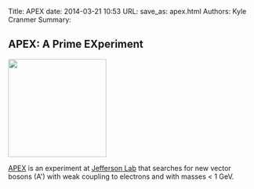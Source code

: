 Title: APEX
date: 2014-03-21 10:53
URL:
save_as: apex.html
Authors: Kyle Cranmer
Summary: 


<a name="apex" />
<div id="topic">
  <h2>APEX: A Prime EXperiment</h2>
<a href="./images/APEX_Signal_Diagram.png">
<IMG width="200" SRC="./images/APEX_Signal_Diagram.png" /></a>

  <p>
<a href="http://hallaweb.jlab.org/experiment/APEX/">APEX</a> is an experiment at <a href="https://www.jlab.org/">Jefferson Lab</a> that searches for new vector bosons (A') with weak coupling to electrons and with masses < 1 GeV.

</p>
</div>


